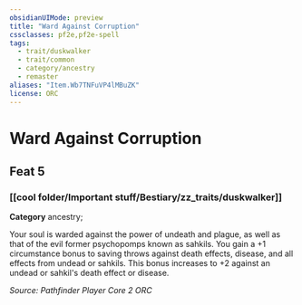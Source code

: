 ```yaml
---
obsidianUIMode: preview
title: "Ward Against Corruption"
cssclasses: pf2e,pf2e-spell
tags:
  - trait/duskwalker
  - trait/common
  - category/ancestry
  - remaster
aliases: "Item.Wb7TNFuVP4lMBuZK"
license: ORC
---
```

# Ward Against Corruption
## Feat 5
### [[cool folder/Important stuff/Bestiary/zz_traits/duskwalker]]

**Category** ancestry; 




Your soul is warded against the power of undeath and plague, as well as that of the evil former psychopomps known as sahkils. You gain a +1 circumstance bonus to saving throws against death effects, disease, and all effects from undead or sahkils. This bonus increases to +2 against an undead or sahkil's death effect or disease.

*Source: Pathfinder Player Core 2*
*ORC*
